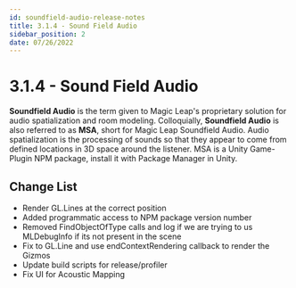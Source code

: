 ```yaml
---
id: soundfield-audio-release-notes
title: 3.1.4 - Sound Field Audio
sidebar_position: 2
date: 07/26/2022
---
```


# 3.1.4 - Sound Field Audio

**Soundfield Audio** is the term given to Magic Leap's proprietary solution for audio spatialization and room modeling. Colloquially,  **Soundfield Audio**  is also referred to as  **MSA**, short for Magic Leap Soundfield Audio. Audio spatialization is the processing of sounds so that they appear to come from defined locations in 3D space around the listener. MSA is a Unity Game-Plugin NPM package, install it with Package Manager in Unity.

## **Change List**

- Render GL.Lines at the correct position
- Added programmatic access to NPM package version number
- Removed FindObjectOfType calls and log if we are trying to us MLDebugInfo if its not present in the scene
- Fix to GL.Line and use endContextRendering callback to render the Gizmos
- Update build scripts for release/profiler
- Fix UI for Acoustic Mapping
